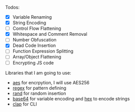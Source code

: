 Todos:

- [x] Variable Renaming
- [x] String Encoding
- [ ] Control Flow Flattening
- [x] Whitespace and Comment Removal
- [ ] Number Obfuscation
- [x] Dead Code Insertion
- [ ] Function Expression Splitting
- [ ] Array/Object Flattening
- [ ] Encrypting JS code

Libraries that I am going to use:

- [aes](https://crates.io/crates/aes) for encrpytion, I will use AES256
- [regex](https://crates.io/crates/regex) for pattern defining
- [rand](https://crates.io/crates/rand) for random insertion
- [base64](https://crates.io/crates/base64) for variable encoding and [hex](https://crates.io/crates/hex) to encode strings
- [clap](https://crates.io/crates/clap) for CLI
